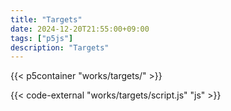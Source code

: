 ```yaml
---
title: "Targets"
date: 2024-12-20T21:55:00+09:00
tags: ["p5js"]
description: "Targets"
---
```


{{< p5container "works/targets/" >}}

{{< code-external "works/targets/script.js" "js" >}}
